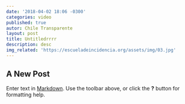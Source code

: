 ```yaml
---
date: '2018-04-02 18:06 -0300'
categories: video
published: true
autor: Chile Transparente
layout: post
title: Untitledrrrr
description: desc
img_related: 'https://escueladeincidencia.org/assets/img/03.jpg'
---
```

## A New Post

Enter text in [Markdown](http://daringfireball.net/projects/markdown/). Use the toolbar above, or click the **?** button for formatting help.
